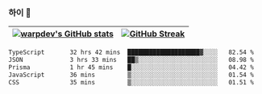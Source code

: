 
### 하이 👋
[![warpdev's GitHub stats](https://github-readme-stats.vercel.app/api?username=warpdev&show_icons=true&theme=vue-dark)](#) |[![GitHub Streak](https://github-readme-streak-stats.herokuapp.com/?user=warpdev&theme=dark)](#)
--- | --- |
<!--START_SECTION:waka-->

```txt
TypeScript       32 hrs 42 mins  ████████████████████▓░░░░   82.54 %
JSON             3 hrs 33 mins   ██▒░░░░░░░░░░░░░░░░░░░░░░   08.98 %
Prisma           1 hr 45 mins    █░░░░░░░░░░░░░░░░░░░░░░░░   04.42 %
JavaScript       36 mins         ▒░░░░░░░░░░░░░░░░░░░░░░░░   01.54 %
CSS              35 mins         ▒░░░░░░░░░░░░░░░░░░░░░░░░   01.51 %
```

<!--END_SECTION:waka-->

<!--
**warpdev/warpdev** is a ✨ _special_ ✨ repository because its `README.md` (this file) appears on your GitHub profile.

Here are some ideas to get you started:

- 🔭 I’m currently working on ...
- 🌱 I’m currently learning ...
- 👯 I’m looking to collaborate on ...
- 🤔 I’m looking for help with ...
- 💬 Ask me about ...
- 📫 How to reach me: ...
- 😄 Pronouns: ...
- ⚡ Fun fact: ...
-->
